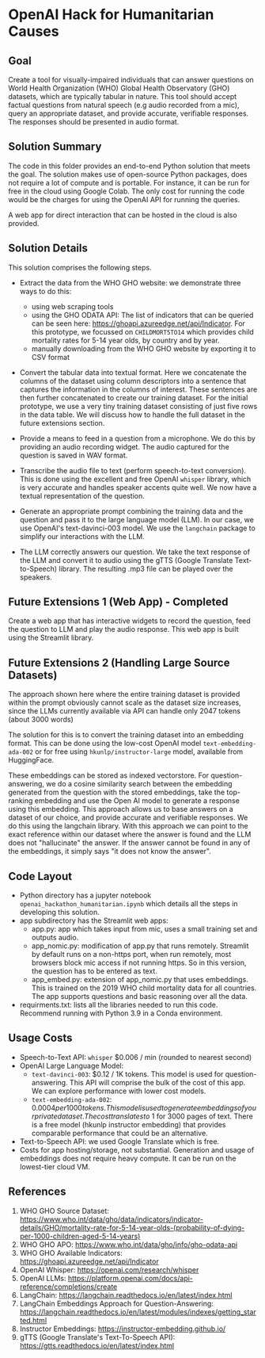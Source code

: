 # OpenAI Hack for Humanitarian Causes

## Goal
Create a tool for visually-impaired individuals that can answer questions on World Health Organization (WHO) Global Health Observatory (GHO) datasets, which are typically tabular in nature. This tool should accept factual questions from natural speech (e.g audio recorded from a mic), query an appropriate dataset, and provide accurate, verifiable responses. The responses should be presented in audio format.

## Solution Summary
The code in this folder provides an end-to-end Python solution that meets the goal. The solution makes use of open-source Python packages, does not require a lot of compute and is portable. For instance, it can be run for free in the cloud using Google Colab. The only cost for running the code would be the charges for using the OpenAI API for running the queries.

A web app for direct interaction that can be hosted in the cloud is also provided.

## Solution Details
This solution comprises the following steps.

* Extract the data from the WHO GHO website: we demonstrate three ways to do this:
    - using web scraping tools
    - using the GHO ODATA API: The list of indicators that can be queried can be seen here: https://ghoapi.azureedge.net/api/Indicator. For this prototype, we focussed on `CHILDMORT5TO14` which provides child mortality rates for 5-14 year olds, by country and by year.
    - manually downloading from the WHO GHO website by exporting it to CSV format

* Convert the tabular data into textual format. Here we concatenate the columns of the dataset using column descriptors into a sentence that captures the information in the columns of interest. These sentences are then further concatenated to create our training dataset. For the initial prototype, we use a very tiny training dataset consisting of just five rows in the data table. We will discuss how to handle the full dataset in the future extensions section.

* Provide a means to feed in a question from a microphone. We do this by providing an audio recording widget. The audio captured for the question is saved in WAV format.

* Transcribe the audio file to text (perform speech-to-text conversion). This is done using the excellent and free OpenAI `whisper` library, which is very accurate and handles speaker accents quite well. We now have a textual representation of the question.

* Generate an appropriate prompt combining the training data and the question and pass it to the large language model (LLM). In our case, we use OpenAI's text-davinci-003 model. We use the `langchain` package to simplify our interactions with the LLM.

* The LLM correctly answers our question. We take the text response of the LLM and convert it to audio using the gTTS (Google Translate Text-to-Speech) library. The resulting .mp3 file can be played over the speakers.

## Future Extensions 1 (Web App) - Completed
Create a web app that has interactive widgets to record the question, feed the question to LLM and play the audio response. This web app is built using the Streamlit library. 

## Future Extensions 2 (Handling Large Source Datasets)
The approach shown here where the entire training dataset is provided within the prompt obviously cannot scale as the dataset size increases, since the LLMs currently available via API can handle only 2047 tokens (about 3000 words)

The solution for this is to convert the training dataset into an embedding format. This can be done using the low-cost OpenAI model `text-embedding-ada-002` or for free using `hkunlp/instructor-large` model, available from HuggingFace.

These embeddings can be stored as indexed vectorstore. For question-answering, we do a cosine similarity search between the embedding generated from the question with the stored embeddings, take the top-ranking embedding and use the Open AI model to generate a response using this embedding. This approach allows us to base answers on a dataset of our choice, and provide accurate and verifiable responses. We do this using the langchain library. With this approach we can point to the exact reference within our dataset where the answer is found and the LLM does not "hallucinate" the answer. If the answer cannot be found in any of the embeddings, it simply says "it does not know the answer".

## Code Layout
* Python directory has a jupyter notebook `openai_hackathon_humanitarian.ipynb` which details all the steps in developing this solution.
* app subdirectory has the Streamlit web apps:
    - app.py: app which takes input from mic, uses a small training set and outputs audio.
    - app_nomic.py: modification of app.py that runs remotely. Streamlit by default runs on a non-https port, when run remotely, most browsers block mic access if not running https. So in this version, the question has to be entered as text.
    - app_embed.py: extension of app_nomic.py that uses embeddings. This is trained on the 2019 WHO child mortality data for all countries. The app supports questions and basic reasoning over all the data.
* requirments.txt: lists all the libraries needed to run this code. Recommend running with Python 3.9 in a Conda environment.


## Usage Costs
* Speech-to-Text API: `whisper` $0.006 / min (rounded to nearest second)
* OpenAI Large Language Model:
    - `text-davinci-003`: $0.12 / 1K tokens. This model is used for question-answering. This API will comprise the bulk of the cost of this app. We can explore performance with lower cost models.
    - `text-embedding-ada-002`: $0.0004 per 1000 tokens. This model is used to generate embeddings of your private dataset. The cost translates to ~$1 for 3000 pages of text. There is a free model (hkunlp instructor embedding) that provides comparable performance that could be an alternative.
* Text-to-Speech API: we used Google Translate which is free.
* Costs for app hosting/storage, not substantial. Generation and usage of embeddings does not require heavy compute. It can be run on the lowest-tier cloud VM.


## References
1. WHO GHO Source Dataset: https://www.who.int/data/gho/data/indicators/indicator-details/GHO/mortality-rate-for-5-14-year-olds-(probability-of-dying-per-1000-children-aged-5-14-years)
2. WHO GHO APO: https://www.who.int/data/gho/info/gho-odata-api
3. WHO GHO Available Indicators: https://ghoapi.azureedge.net/api/Indicator
4. OpenAI Whisper: https://openai.com/research/whisper
5. OpenAI LLMs: https://platform.openai.com/docs/api-reference/completions/create
5. LangChain: https://langchain.readthedocs.io/en/latest/index.html
6. LangChain Embeddings Approach for Question-Answering: https://langchain.readthedocs.io/en/latest/modules/indexes/getting_started.html
7. Instructor Embeddings: https://instructor-embedding.github.io/
6. gTTS (Google Translate's Text-To-Speech API): https://gtts.readthedocs.io/en/latest/index.html

